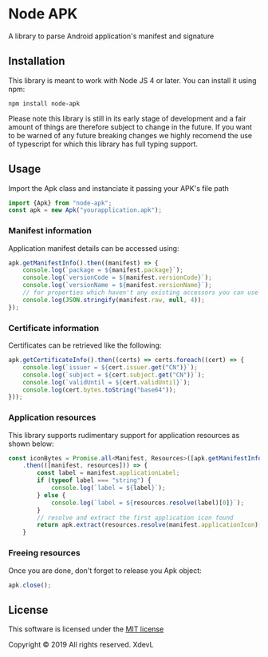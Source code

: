 # Node APK
A library to parse Android application's manifest and signature

## Installation
This library is meant to work with Node JS 4 or later. You can install it using npm:
```shell
npm install node-apk
```
Please note this library is still in its early stage of development and a fair amount of things are therefore subject to change in the future. If you want to be warned of any future breaking changes we highly recomend the use of typescript for which this library has full typing support.

## Usage
Import the Apk class and instanciate it passing your APK's file path
```javascript
import {Apk} from "node-apk";
const apk = new Apk("yourapplication.apk");
```
### Manifest information
Application manifest details can be accessed using:
```javascript
apk.getManifestInfo().then((manifest) => {
    console.log(`package = ${manifest.package}`);
    console.log(`versionCode = ${manifest.versionCode}`);
    console.log(`versionName = ${manifest.versionName}`);
    // for properties which haven't any existing accessors you can use the raw binary xml
    console.log(JSON.stringify(manifest.raw, null, 4));
});
```

### Certificate information
Certificates can be retrieved like the following:
```javascript
apk.getCertificateInfo().then((certs) => certs.foreach((cert) => {
    console.log(`issuer = ${cert.issuer.get("CN")}`);
    console.log(`subject = ${cert.subject.get("CN")}`);
    console.log(`validUntil = ${cert.validUntil}`);
    console.log(cert.bytes.toString("base64"));
}));
```
### Application resources
This library supports rudimentary support for application resources as shown below:
```javascript
const iconBytes = Promise.all<Manifest, Resources>([apk.getManifestInfo(), apk.getResources()])
    .then(([manifest, resources])) => {
        const label = manifest.applicationLabel;
        if (typeof label === "string") {
            console.log(`label = ${label}`);
        } else {
            console.log(`label = ${resources.resolve(label)[0]}`);
        }
        // resolve and extract the first application icon found
        return apk.extract(resources.resolve(manifest.applicationIcon)[0]);
    }
```

### Freeing resources
Once you are done, don't forget to release you Apk object:
```javascript
apk.close();
```
## License
This software is licensed under the [MIT license](LICENSE)

Copyright &#169; 2019 All rights reserved. XdevL
